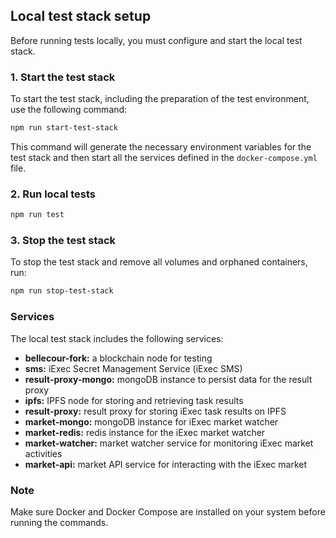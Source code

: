 ## Local test stack setup

Before running tests locally, you must configure and start the local test stack.

### 1. Start the test stack

To start the test stack, including the preparation of the test environment, use the following command:

```bash
npm run start-test-stack
```

This command will generate the necessary environment variables for the test stack and then start all the services defined in the `docker-compose.yml` file.

### 2. Run local tests

```bash
npm run test
```

### 3. Stop the test stack

To stop the test stack and remove all volumes and orphaned containers, run:

```bash
npm run stop-test-stack
```

### Services

The local test stack includes the following services:

- **bellecour-fork:** a blockchain node for testing
- **sms:** iExec Secret Management Service (iExec SMS)
- **result-proxy-mongo:** mongoDB instance to persist data for the result proxy
- **ipfs:** IPFS node for storing and retrieving task results
- **result-proxy:** result proxy for storing iExec task results on IPFS
- **market-mongo:** mongoDB instance for iExec market watcher
- **market-redis:** redis instance for the iExec market watcher
- **market-watcher:** market watcher service for monitoring iExec market activities
- **market-api:** market API service for interacting with the iExec market

### Note

Make sure Docker and Docker Compose are installed on your system before running the commands.

